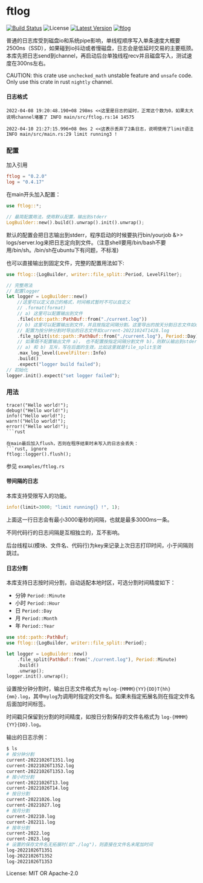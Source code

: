 # ftlog

[![Build Status](https://github.com/nonconvextech/ftlog/workflows/CI%20%28Linux%29/badge.svg?branch=main)](https://github.com/nonconvextech/ftlog/actions)
![License](https://img.shields.io/crates/l/ftlog.svg)
[![Latest Version](https://img.shields.io/crates/v/ftlog.svg)](https://crates.io/crates/ftlog)
[![ftlog](https://docs.rs/ftlog/badge.svg)](https://docs.rs/ftlog)

普通的日志库受到磁盘io和系统pipe影响，单线程顺序写入单条速度大概要2500ns（SSD），如果碰到io抖动或者慢磁盘，日志会是低延时交易的主要瓶颈。
本库先把日志send到channel，再启动后台单独线程recv并且磁盘写入，测试速度在300ns左右。

CAUTION: this crate use `unchecked_math` unstable feature and `unsafe` code. Only use this crate in rust `nightly` channel.

#### 日志格式
```plain
2022-04-08 19:20:48.190+08 298ms <<这里是日志的延时，正常这个数为0，如果太大说明channel堵塞了 INFO main/src/ftlog.rs:14 14575
```

```plain
2022-04-10 21:27:15.996+08 0ms 2 <<这表示丢弃了2条日志，说明使用了limit语法 INFO main/src/main.rs:29 limit running3 !
```

### 配置
加入引用
```toml
ftlog = "0.2.0"
log = "0.4.17"
```

在main开头加入配置：
```rust
use ftlog::*;

// 最简配置用法，使用默认配置，输出到stderr
LogBuilder::new().build().unwrap().init().unwrap();

```

默认的配置会把日志输出到stderr，程序启动的时候要执行bin/yourjob &>> logs/server.log来把日志定向到文件。（注意shell要用/bin/bash不要用/bin/sh。/bin/sh在ubuntu下有问题，不标准)

也可以直接输出到固定文件，完整的配置用法如下:

```rust
use ftlog::{LogBuilder, writer::file_split::Period, LevelFilter};

// 完整用法
// 配置logger
let logger = LogBuilder::new()
    //这里可以定义自己的格式，时间格式暂时不可以自定义
    // .format(format)
    // a) 这里可以配置输出到文件
    .file(std::path::PathBuf::from("./current.log"))
    // b) 这里可以配置输出到文件，并且按指定间隔分割。这里导出的按天分割日志文件如current-20221024.log
    // 配置为按分钟分割时导出的日志文件如current-20221024T1428.log
    .file_split(std::path::PathBuf::from("./current.log"), Period::Day)
    // 如果既不配置输出文件 a)， 也不配置按指定间隔分割文件 b)，则默认输出到stderr
    // a) 和 b) 互斥，写在后面的生效，比如这里就是file_split生效
    .max_log_level(LevelFilter::Info)
    .build()
    .expect("logger build failed");
// 初始化
logger.init().expect("set logger failed");
```

### 用法

```rust, ignore
trace!("Hello world!");
debug!("Hello world!");
info!("Hello world!");
warn!("Hello world!");
error!("Hello world!");
```rust

在main最后加入flush，否则在程序结束时未写入的日志会丢失：
```rust, ignore
ftlog::logger().flush();
```

参见 `examples/ftlog.rs`

#### 带间隔的日志
本库支持受限写入的功能。

```rust
info!(limit=3000; "limit running{} !", 1);
```
上面这一行日志会有最小3000毫秒的间隔，也就是最多3000ms一条。

不同代码行的日志间隔是互相独立的，互不影响。

后台线程以(模块、文件名、代码行)为key来记录上次日志打印时间，小于间隔则跳过。

#### 日志分割
本库支持日志按时间分割，自动适配本地时区，可选分割时间精度如下：

- 分钟 `Period::Minute`
- 小时 `Period::Hour`
- 日 `Period::Day`
- 月 `Period::Month`
- 年 `Period::Year`

```rust
use std::path::PathBuf;
use ftlog::{LogBuilder, writer::file_split::Period};

let logger = LogBuilder::new()
    .file_split(PathBuf::from("./current.log"), Period::Minute)
    .build()
    .unwrap();
logger.init().unwrap();
```

设置按分钟分割时，输出日志文件格式为 `mylog-{MMMM}{YY}{DD}T{hh}{mm}.log`，其中`mylog`为调用时指定的文件名。如果未指定拓展名则在指定文件名后面加时间标签。

时间戳只保留到分割的时间精度，如按日分割保存的文件名格式为 `log-{MMMM}{YY}{DD}.log`。

输出的日志示例：
```sh
$ ls
# 按分钟分割
current-20221026T1351.log
current-20221026T1352.log
current-20221026T1353.log
# 按小时分割
current-20221026T13.log
current-20221026T14.log
# 按日分割
current-20221026.log
current-20221027.log
# 按月分割
current-202210.log
current-202211.log
# 按年分割
current-2022.log
current-2023.log
# 设置的保存文件名无拓展时(如"./log")，则直接在文件名末尾加时间
log-20221026T1351
log-20221026T1352
log-20221026T1353
```

License: MIT OR Apache-2.0
